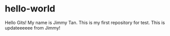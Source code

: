 # hello-world
Hello Gits!
My name is Jimmy Tan.
This is my first repository for test.
This is updateeeeee from Jimmy!
